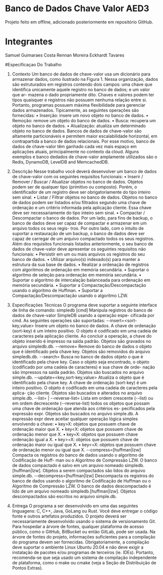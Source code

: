 # Banco de Dados Chave Valor AED3

Projeto feito em offline, adicionado posteriormente em repositório GitHub.

# Integrantes 
Samuel Guimaraes Costa
Rennan Moreira Eckhardt Tavares

#Especificaçao Do Trabalho 
1. Contexto
Um banco de dados de chave-valor usa um dicionário para armazenar dados, como ilustrado
na Figura 1. Nessa organização, dados são estruturados em registros contendo dois campos:
uma chave que identifica unicamente aquele registro no banco de dados; e um valor que ar-
mazena o dado propriamente dito. Chaves e valores podem ter tipos quaisquer e registros não
possuem nenhuma relação entre si. Portanto, programas possuem máxima flexibilidade para
gerenciar dados armazenados. Tipicamente, as seguintes operações são fornecidas:
• Inserção: insere um novo objeto no banco de dados.
• Remoção: remove um objeto do banco de dados.
• Busca: recupera um objeto no banco de dados.
• Atualização: atualiza um determinado objeto no banco de dados.
Bancos de dados de chave-valor são altamente particionáveis e permitem maior escalabilidade
horizontal, em contrapartida a banco de dados relacionais. Por esse motivo, banco de dados
de chave-valor têm ganhado cada vez mais espaço em aplicações atuais, principalmente no
contexto da cloud. Alguns exemplos e banco dedados de chave-valor amplamente utilizados
são o Redis, DynamoDB, LevelDB and MemcachedDB.

2. Descrição
Nesse trabalho você deverá desenvolver um banco de dados de chave-valor com os seguintes
requisitos funcionais:
• Inserir / Remover / Buscar / Atualizar objetos no banco de dados. Objetos podem ser de
qualquer tipo (primitivo ou composto). Porém, o identificador de um registro deve ser
obrigatoriamente do tipo inteiro sem sinal.
• Listar / Filtrar objetos no banco de dados. Objetos no banco de dados podem ser listados
e/ou filtrados segundo uma chave de ordenação e um critério informada pela aplicação
cliente. Essa chave deve ser necessariamente do tipo inteiro sem sinal.
• Compactar / Descompactar o banco de dados. Por um lado, para fins de backup, o banco
de dados deve ser capaz de compactar e armazenar em um arquivo todos os seus regis-
tros. Por outro lado, com o intuito de suportar a restauração de um backup, o banco de
dados deve ser capaz de carregar de um arquivo compactado todos os seus registros.
Além dos requisitos funcionais listados anteriormente, o seu banco de dados de chave-valor
deve apresentar os seguintes requisitos não funcionais:
• Persistir em um ou mais arquivos os registros do seu banco de dados.
• Utilizar arquivo(s) indexado(s) para manter a estrutura da sua base de dados.
• Realizar a ordenação de registros com algoritmos de ordenação em memória secundária.
• Suportar o algoritmo de seleção para ordenação em memória secundária.
• Suportar o algoritmo de intercalação balanceada para ordenação em memória secundária.
• Suportar a Compactação/Descompactação usando o algoritmo de Huffman.
• Suportar a Compactação/Descompactação usando o algoritmo LZW.

3. Especificações Técnicas
O programa deve suportar a seguinte interface de linha de comando:
simpledb [cmd]
Manipula registros do banco de dados de chave-valor SimpleDB usando a operação espe-
cificada por cmd. As seguintes operações são suportadas:
--insert=<sort-key,value>
Insere um objeto no banco de dados. A chave de ordenação (sort-key) é um inteiro
positivo. O objeto é codificado em uma cadeia de caracteres pela aplicação cliente. Ao
concluir a operação, a chave do objeto inserido é impresso na saída padrão. Objetos
são gravados no arquivo simpledb.db.
--remove=<key>
Remove do banco de dados o objeto que é identificado pela chave key. Objetos são
removidos do arquivo simpledb.db.
--search=<key>
Busca no banco de dados objeto o que é identificado pela chave key. Caso o objeto seja
encontrado, o objeto (codificado por uma cadeia de caracteres) e sua chave de orde-
nação são impressos na saída padrão. Objetos são buscados no arquivo simple.db.
--update=<key,sort-key,value>
Atualiza o objeto que é identificado pela chave key. A chave de ordenação (sort-key)
é um inteiro positivo. O objeto é codificado em uma cadeia de caracteres pela aplica-
ção cliente. Objetos são buscados e alterados no arquivo simple.db.
--list=<expr> | --reverse-list=<expr>
Lista em ordem crescente (--list) ou em ordem decrescente (--reverse-list)
todos os objetos que possam uma chave de ordenação que atenda aos critérios es-
pecificados pela expressão expr. Objetos são buscados no arquivo simple.db. A
expressão expr deve aceitar qualquer operação lógica simples envolvendo a chave:
• key>X: objetos que possuem chave de ordenação maior que X.
• key<X: objetos que possuem chave de ordenação menor que X.
• key=X: objetos que possuem chave ordenação igual a X.
• key>=X: objetos que possuem chave de ordenação maior ou igual que X.
• key<=X: objetos que possuem chave de ordenação menor ou igual que X.
--compress=[huffman|lzw]
Compacta os registros do banco de dados usando o algoritmo de Codificação de Huff-
man ou o Algoritmo de Compressão LZW. O banco de dados compactado é salvo em
um arquivo nomeado simpledb.[huffman|lzw]. Objetos a serem compactados
são lidos do arquivo simple.db.
--decompress=[huffman|lzw]
Descompacta os registros do banco de dados usando o algoritmo de Codificação de
Huffman ou o Algoritmo de Compressão LZW. O banco de dados descompactado é
lido de um arquivo nomeado simpledb.[huffman|lzw]. Objetos descompactados
são escritos no arquivo simple.db.

4. Entrega
O programa a ser desenvolvido em uma das seguintes linguagens: C, C++, Java, GoLang ou
Rust. Você deve entregar o código fonte e outros artefatos produzidos.
O projeto deverá ser necessariamente desenvolvido usando o sistema de versionamento Git.
Para hospedar a árvore de fontes, qualquer plataforma de acesso público, como o GitHub,
BitBucket ou então GitLab, pode ser usada.
Na árvore de fontes do projeto, informações suficientes para a compilação do programa devem
ser fornecidas. Obrigatoriamente, a compilação deve suportar o ambiente Linux Ubuntu 20.04
e não deve exigir a instalação de pacotes e/ou programas de terceiros (ie. IDEs). Portanto,
recomenda-se que seja usado um sistema de compilação independente de plataforma, como o
make ou cmake (veja a Seção de Distribuição de Pontos Extras).
